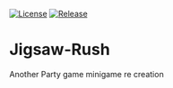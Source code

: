 [![License](https://img.shields.io/github/license/Blackoutburst/Jigsaw-Rush.svg)](LICENSE)
[![Release](https://img.shields.io/github/release/Blackoutburst/Jigsaw-Rush.svg)](https://github.com/Blackoutburst/Jigsaw-Rush/releases)

# Jigsaw-Rush
Another Party game minigame re creation

